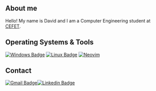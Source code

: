 ## About me
Hello! My name is David and I am a Computer Engineering student at [CEFET](http://www.cefet-rj.br/index.php).

## Operating Systems & Tools
[![Windows Badge](https://img.shields.io/badge/Windows-0078D6?style=for-the-badge&logo=windows&logoColor=white)](https://www.microsoft.com/en-us/windows/) [![Linux Badge](https://img.shields.io/badge/Arch_Linux-1793D1?style=for-the-badge&logo=arch-linux&logoColor=white)](https://archlinux.org/)
[![Neovim](https://img.shields.io/badge/NeoVim-%2357A143.svg?&style=for-the-badge&logo=neovim&logoColor=white)](https://neovim.io/)

## Contact
[![Gmail Badge](https://img.shields.io/badge/Gmail-D14836?style=for-the-badge&logo=gmail&logoColor=white)](mailto:davidmoreirajacinto2012@gmail.com)[![Linkedin Badge](https://img.shields.io/badge/LinkedIn-0077B5?style=for-the-badge&logo=linkedin&logoColor=white)](https://www.linkedin.com/in/david-moreira-19066a20a/) 
